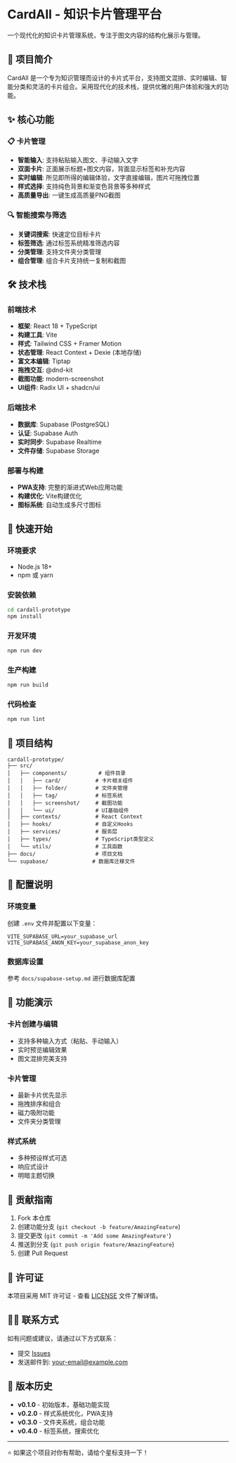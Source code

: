 # CardAll - 知识卡片管理平台

一个现代化的知识卡片管理系统，专注于图文内容的结构化展示与管理。

## 🎯 项目简介

CardAll 是一个专为知识管理而设计的卡片式平台，支持图文混排、实时编辑、智能分类和灵活的卡片组合。采用现代化的技术栈，提供优雅的用户体验和强大的功能。

## ✨ 核心功能

### 📋 卡片管理
- **智能输入**: 支持粘贴输入图文、手动输入文字
- **双面卡片**: 正面展示标题+图文内容，背面显示标签和补充内容
- **实时编辑**: 所见即所得的编辑体验，文字直接编辑，图片可拖拽位置
- **样式选择**: 支持纯色背景和渐变色背景等多种样式
- **高质量导出**: 一键生成高质量PNG截图

### 🔍 智能搜索与筛选
- **关键词搜索**: 快速定位目标卡片
- **标签筛选**: 通过标签系统精准筛选内容
- **分类管理**: 支持文件夹分类管理
- **组合管理**: 组合卡片支持统一复制和截图


## 🛠 技术栈

### 前端技术
- **框架**: React 18 + TypeScript
- **构建工具**: Vite
- **样式**: Tailwind CSS + Framer Motion
- **状态管理**: React Context + Dexie (本地存储)
- **富文本编辑**: Tiptap
- **拖拽交互**: @dnd-kit
- **截图功能**: modern-screenshot
- **UI组件**: Radix UI + shadcn/ui

### 后端技术
- **数据库**: Supabase (PostgreSQL)
- **认证**: Supabase Auth
- **实时同步**: Supabase Realtime
- **文件存储**: Supabase Storage

### 部署与构建
- **PWA支持**: 完整的渐进式Web应用功能
- **构建优化**: Vite构建优化
- **图标系统**: 自动生成多尺寸图标

## 🚀 快速开始

### 环境要求
- Node.js 18+
- npm 或 yarn

### 安装依赖
```bash
cd cardall-prototype
npm install
```

### 开发环境
```bash
npm run dev
```

### 生产构建
```bash
npm run build
```

### 代码检查
```bash
npm run lint
```

## 📁 项目结构

```
cardall-prototype/
├── src/
│   ├── components/          # 组件目录
│   │   ├── card/           # 卡片相关组件
│   │   ├── folder/         # 文件夹管理
│   │   ├── tag/            # 标签系统
│   │   ├── screenshot/     # 截图功能
│   │   └── ui/             # UI基础组件
│   ├── contexts/           # React Context
│   ├── hooks/              # 自定义Hooks
│   ├── services/           # 服务层
│   ├── types/              # TypeScript类型定义
│   └── utils/              # 工具函数
├── docs/                   # 项目文档
└── supabase/              # 数据库迁移文件
```

## 🔧 配置说明

### 环境变量
创建 `.env` 文件并配置以下变量：

```env
VITE_SUPABASE_URL=your_supabase_url
VITE_SUPABASE_ANON_KEY=your_supabase_anon_key
```

### 数据库设置
参考 `docs/supabase-setup.md` 进行数据库配置

## 📱 功能演示

### 卡片创建与编辑
- 支持多种输入方式（粘贴、手动输入）
- 实时预览编辑效果
- 图文混排完美支持

### 卡片管理
- 最新卡片优先显示
- 拖拽排序和组合
- 磁力吸附功能
- 文件夹分类管理

### 样式系统
- 多种预设样式可选
- 响应式设计
- 明暗主题切换

## 🤝 贡献指南

1. Fork 本仓库
2. 创建功能分支 (`git checkout -b feature/AmazingFeature`)
3. 提交更改 (`git commit -m 'Add some AmazingFeature'`)
4. 推送到分支 (`git push origin feature/AmazingFeature`)
5. 创建 Pull Request

## 📄 许可证

本项目采用 MIT 许可证 - 查看 [LICENSE](LICENSE) 文件了解详情。

## 🙋‍♂️ 联系方式

如有问题或建议，请通过以下方式联系：
- 提交 [Issues](https://github.com/your-username/cardall-prototype/issues)
- 发送邮件到: your-email@example.com

## 🔄 版本历史

- **v0.1.0** - 初始版本，基础功能实现
- **v0.2.0** - 样式系统优化，PWA支持
- **v0.3.0** - 文件夹系统，组合功能
- **v0.4.0** - 标签系统，搜索优化

---

⭐ 如果这个项目对你有帮助，请给个星标支持一下！